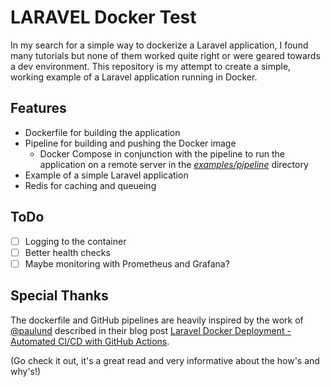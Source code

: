 # LARAVEL Docker Test
In my search for a simple way to dockerize a Laravel application, I found many tutorials but none of them worked quite right or were geared towards a dev environment.
This repository is my attempt to create a simple, working example of a Laravel application running in Docker.

## Features
- Dockerfile for building the application
- Pipeline for building and pushing the Docker image
  - Docker Compose in conjunction with the pipeline to run the application on a remote server in the [_examples/pipeline_](./_examples/pipeline/README.md) directory
- Example of a simple Laravel application
- Redis for caching and queueing

## ToDo
- [ ] Logging to the container
- [ ] Better health checks
- [ ] Maybe monitoring with Prometheus and Grafana?

## Special Thanks
The dockerfile and GitHub pipelines are heavily inspired by the work of [@paulund](https://github.com/paulund) described in their blog post [Laravel Docker Deployment - Automated CI/CD with GitHub Actions](https://paulund.co.uk/laravel-docker-deployment).

(Go check it out, it's a great read and very informative about the how's and why's!)
